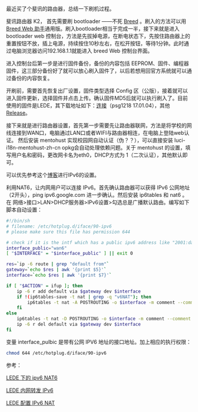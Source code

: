 
最近买了个斐讯的路由器，总结一下刷机过程。

<!--more-->

斐讯路由器 K2， 首先需要刷 bootloader ——不死 [Breed](http://www.right.com.cn/forum/thread-161906-1-1.html) 。刷入的方法可以用 [Breed Web 助手](https://weibo.com/itmfb?reason=&retcode=)通用版。刷入bootloader相当于完成一半，接下来就是进入bootloader web 控制台，方法是先拔掉电源，在断电状态下，先按住路由器上的重置按钮不放，插上电源，持续按住10秒左右，在松开按钮，等待1分钟。此时通过电脑浏览器访问192.168.1.1就能进入 breed Web 控制台界面。

进入控制台后第一步是进行固件备份，备份的内容包括 EEPROM、固件、编程器固件，这三部分备份好了就可以放心刷入固件了，以后若想用回官方系统就可以通过备份的内容恢复。

开刷前，需要首先恢复出厂设置，固件类型选择 Config 区（公版），接着就可以进入固件更新，选择固件并点击上传。确认固件MD5后就可以执行刷入了。目前使用的固件是LEDE，其下载地址如下：[连接](https://downloads.lede-project.org/releases/17.01.4/targets/ramips/mt7620/lede-17.01.4-ramips-mt7620-psg1218-squashfs-sysupgrade.bin)（psg1218 17.01.04），其他 [Release](https://downloads.lede-project.org/releases/)。

接下来就是进行路由器设置，首先第一步需要先让路由器联网，方法是将学校的网线连接到WAN口，电脑通过LAN口或者WIFI与路由器相连，在电脑上登陆web认证。
然后安装 mentohust 实现校园网自动认证（伪？？），可以直接安装 luci-i18n-mentohust-zh-cn opkg会自动处理依赖问题。关于 mentohust 的设置，填写用户名和密码，更改网卡名为eth0，DHCP方式为 1（二次认证），其他默认即可。

可以优先参考这个[博客](https://www.weining.me/2016/09/05/config-ipv6-on-openwrt-based-router)进行IPv6的设置。

利用NAT6，让内网用户可以连接 IPv6。首先确认路由器可以获得 IPv6 公网地址（2开头），ping ipv6.google.com 进一步确认。然后安装 ip6tables 和 nat6 。在 网络>接口>LAN>DHCP服务器>IPv6设置>勾选总是广播默认路由。编写如下脚本自动设置：
```bash
#!/bin/sh
# filename: /etc/hotplug.d/iface/90-ipv6
# please make sure this file has permission 644

# check if it is the intf which has a public ipv6 address like "2001:da8:100d:aaaa:485c::1/64"
interface_public="wan6"
[ "$INTERFACE" = "$interface_public" ] || exit 0

res=`ip -6 route | grep "default from"`
gateway=`echo $res | awk '{print $5}'`
interface=`echo $res | awk '{print $7}'`

if [ "$ACTION" = ifup ]; then
    ip -6 r add default via $gateway dev $interface
    if !(ip6tables-save -t nat | grep -q "v6NAT"); then
        ip6tables -t nat -A POSTROUTING -o $interface -m comment --comment "v6NAT" -j MASQUERADE
    fi
else
    ip6tables -t nat -D POSTROUTING -o $interface -m comment --comment "v6NAT" -j MASQUERADE
    ip -6 r del default via $gateway dev $interface
fi
```
变量 interface_pulbic 是带有公网 IPV6 地址的接口地址。加上相应的执行权限：

```bash
chmod 644 /etc/hotplug.d/iface/90-ipv6
```

参考：

[LEDE 下的 ipv6 NAT6](https://lixingcong.github.io/2017/04/24/ipv6-nat-lede/)

[LEDE 内网转发 IPv6](https://i-meto.com/lede-ipv6/amp/)

[LEDE 配置 IPv6 NAT](https://blog.blacate.me/2017/04/09/ipv6-nat-on-openert-lede/)


